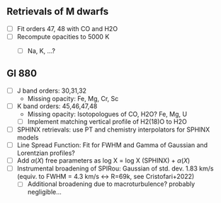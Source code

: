 ## Retrievals of M dwarfs
- [ ] Fit orders 47, 48 with CO and H2O
- [ ] Recompute opacities to 5000 K
    - [ ] Na, K, ...?


## Gl 880
- [ ] J band orders: 30,31,32
    - Missing opacity: Fe, Mg, Cr, Sc
- [ ] K band orders: 45,46,47,48
    - Missing opacity: Isotopologues of CO, H2O? Fe, Mg, U
    - [ ] Implement matching vertical profile of H2(18)O to H2O

- [ ] SPHINX retrievals: use PT and chemistry interpolators for SPHINX models
- [ ] Line Spread Function: Fit for FWHM and Gamma of Gaussian and Lorentzian profiles?
- [ ] Add  $\alpha(X)$ free parameters as log X = log X (SPHINX) + $\alpha(X)$
- [ ] Instrumental broadening of SPIRou: Gaussian of std. dev. 1.83 km/s (equiv. to FWHM = 4.3 km/s <-> R=69k, see Cristofari+2022)
    - [ ] Additional broadening due to macroturbulence? probably negligible...